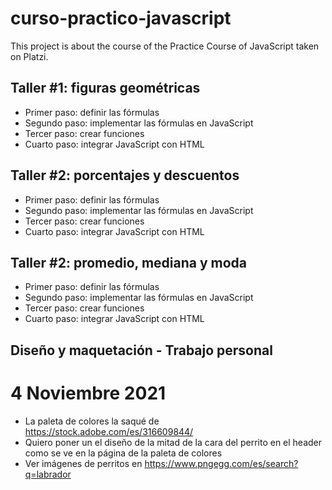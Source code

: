 # curso-practico-javascript

This project is about the course of the Practice Course of JavaScript taken on Platzi.

## Taller #1: figuras geométricas

- Primer paso: definir las fórmulas
- Segundo paso: implementar las fórmulas en JavaScript
- Tercer paso: crear funciones
- Cuarto paso: integrar JavaScript con HTML

## Taller #2: porcentajes y descuentos

- Primer paso: definir las fórmulas
- Segundo paso: implementar las fórmulas en JavaScript
- Tercer paso: crear funciones
- Cuarto paso: integrar JavaScript con HTML

## Taller #2: promedio, mediana y moda

- Primer paso: definir las fórmulas
- Segundo paso: implementar las fórmulas en JavaScript
- Tercer paso: crear funciones
- Cuarto paso: integrar JavaScript con HTML

## Diseño y maquetación - Trabajo personal

# 4 Noviembre 2021
- La paleta de colores la saqué de https://stock.adobe.com/es/316609844/
- Quiero poner un el diseño de la mitad de la cara del perrito en el header como se ve en la página de la paleta de colores
- Ver imágenes de perritos en https://www.pngegg.com/es/search?q=labrador

